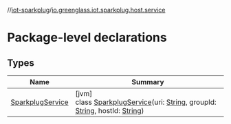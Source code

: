 //[iot-sparkplug](../../index.md)/[io.greenglass.iot.sparkplug.host.service](index.md)

# Package-level declarations

## Types

| Name | Summary |
|---|---|
| [SparkplugService](-sparkplug-service/index.md) | [jvm]<br>class [SparkplugService](-sparkplug-service/index.md)(uri: [String](https://kotlinlang.org/api/latest/jvm/stdlib/kotlin/-string/index.html), groupId: [String](https://kotlinlang.org/api/latest/jvm/stdlib/kotlin/-string/index.html), hostId: [String](https://kotlinlang.org/api/latest/jvm/stdlib/kotlin/-string/index.html)) |

